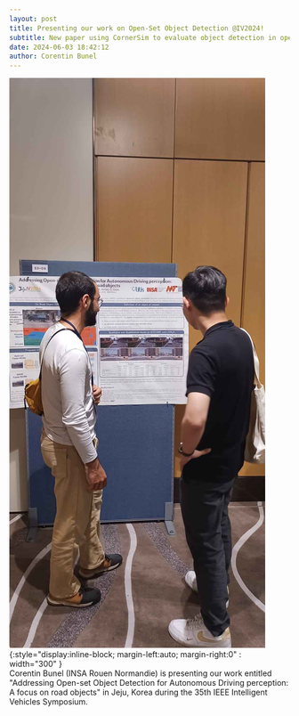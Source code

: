 ```yaml
---
layout: post
title: Presenting our work on Open-Set Object Detection @IV2024!
subtitle: New paper using CornerSim to evaluate object detection in open-set settings
date: 2024-06-03 18:42:12
author: Corentin Bunel
---
```


![ANT2024 presentation](/img/posts/IV24_MultiTrans.jpg){:style="display:inline-block; margin-left:auto; margin-right:0" : width="300" }  
Corentin Bunel (INSA Rouen Normandie) is presenting our work entitled "Addressing Open-set Object Detection for Autonomous Driving perception: A focus on road objects" in Jeju, Korea during the 35th IEEE Intelligent Vehicles Symposium.
